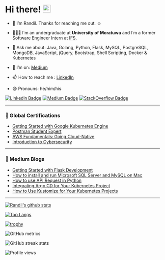 <h1> Hi there! <img src="https://media.giphy.com/media/hvRJCLFzcasrR4ia7z/giphy.gif" width="25px"></h1>

- 🔭 I’m Randil. Thanks for reaching me out. ☺️

- 👨🏻‍💻 I'm an undergraduate at **University of Moratuwa** and I’m a former Software Engineer Intern at [IFS](https://www.linkedin.com/company/ifs).

- 💬 Ask me about: Java, Golang, Python, Flask, MySQL, PostgreSQL, MongoDB, JavaScript, jQuery, Bootstrap, Shell Scripting, Docker & Kubernetes

- 🤔 I’m on: [Medium](https://randiltennakoon.medium.com)


- 📫 How to reach me : [LinkedIn](https://lk.linkedin.com/in/randiltennakoon)

- 😄 Pronouns: he/him/his  


<!-- [![twitter-follower](https://img.shields.io/twitter/follow/randilt92?style=social)](https://twitter.com/randilt92) -->

<!-- [![Instagram Badge](https://img.shields.io/badge/-randilt92-white?labelColor=white&logo=Instagram&logoColor=red&link=https://www.instagram.com/randilt92)](https://www.instagram.com/randilt92)  -->

[![Linkedin Badge](https://img.shields.io/badge/-randiltennakoon-white?logo=Linkedin&logoColor=blue&link=https://www.linkedin.com/in/randiltennakoon)](https://www.linkedin.com/in/randiltennakoon) [![Medium Badge](https://img.shields.io/badge/-randiltennakoon-white?logo=Medium&logoColor=black&link=https://randiltennakoon.medium.com)](https://randiltennakoon.medium.com) [![StackOverflow Badge](https://img.shields.io/badge/-randiltennakoon-white?labelColor=white&logo=Stackoverflow&logoColor=orange&link=https://stackoverflow.com/users/13018789/randil-tennakoon)](https://stackoverflow.com/users/13018789/randil-tennakoon)


---
<!-- **📄 Global Certifications** -->
### 📄 Global Certifications
- [Getting Started with Google Kubernetes Engine](https://www.coursera.org/account/accomplishments/records/KHP2Z9NZ9FY7?utm_source=ln&utm_medium=certificate&utm_content=cert_image&utm_campaign=sharing_cta&utm_product=course)
- [Postman Student Expert](https://api.badgr.io/public/assertions/rAqixGsKSpeFdMZ4KgqO1w?identity__email=randilvta%40gmail.com)
- [AWS Fundamentals: Going Cloud-Native](https://coursera.org/share/a527b8fa5b14962328c02a3c3e8b54f9)
- [Introduction to Cybersecurity](https://www.youracclaim.com/badges/9061852c-fdf7-4219-926b-523d30a31111?source=linked_in_profile)

---

### 📕 Medium Blogs
<!-- BLOG-POST-LIST:START -->
- [Getting Started with Flask Development](https://medium.com/codex/getting-started-with-flask-development-4b52752e9545?source=rss-71d60f60a8aa------2)
- [How to install and run Microsoft SQL Server and MySQL on Mac](https://levelup.gitconnected.com/how-to-install-and-run-microsoft-sql-server-mysql-on-mac-421f9e4d9e9c?source=rss-71d60f60a8aa------2)
- [How to use API Request in Python](https://blog.devgenius.io/how-to-use-api-request-in-python-6ef370f9f771?source=rss-71d60f60a8aa------2)
- [Integrating Argo CD for Your Kubernetes Project](https://faun.pub/integrating-argo-cd-for-your-kubernetes-project-79ef16011433?source=rss-71d60f60a8aa------2)
- [How to Use Kustomize for Your Kubernetes Projects](https://faun.pub/how-to-use-kustomize-for-your-kubernetes-projects-2f6c7f72fabb?source=rss-71d60f60a8aa------2)
<!-- BLOG-POST-LIST:END -->

---

[![Randil's github stats](https://github-readme-stats.vercel.app/api?username=randiltennakoon&theme=dark&show_icons=true)](https://github.com/randiltennakoon)

<!-- --- -->
[![Top Langs](https://github-readme-stats.vercel.app/api/top-langs/?username=randiltennakoon)](https://github.com/anuraghazra/github-readme-stats)

<!-- --- -->

[![trophy](https://github-profile-trophy.vercel.app/?username=randiltennakoon)](https://github.com/ryo-ma/github-profile-trophy)

<!-- --- -->

<!-- <img align="left" alt="randiltennakoon's Github Stats" src="https://github-readme-stats.codestackr.vercel.app/api?username=randiltennakoon&show_icons=true&hide_border=true" /> -->



![GitHub metrics](https://metrics.lecoq.io/randiltennakoon)  

![GitHub streak stats](https://github-readme-streak-stats.herokuapp.com/?user=randiltennakoon)  

![Profile views](https://gpvc.arturio.dev/randiltennakoon)




<!--
**randiltennakoon/randiltennakoon** is a ✨ _special_ ✨ repository because its `README.md` (this file) appears on your GitHub profile.

Here are some ideas to get you started:

- 🔭 I’m currently working on ...
- 🌱 I’m currently learning ...
- 👯 I’m looking to collaborate on ...
- 🤔 I’m looking for help with ...
- 💬 Ask me about ...
- 📫 How to reach me: ...
- 😄 Pronouns: ...
- ⚡ Fun fact: ...
-->
